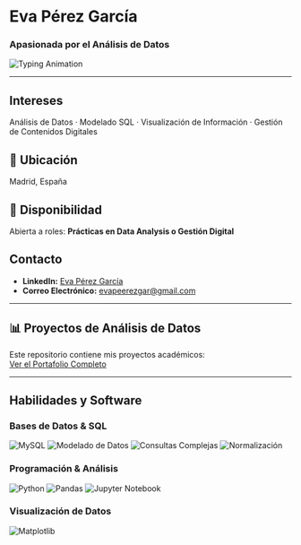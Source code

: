 # Eva Pérez García

### Apasionada por el Análisis de Datos

<img src="https://readme-typing-svg.demolab.com?font=Fira+Code&size=24&duration=3000&pause=1000&color=3776AB&width=600&lines=%C2%A1Bienvenido+a+mi+GitHub!;Estudiante+de+Gesti%C3%B3n+de+Informaci%C3%B3n+y+Contenidos+Digitales" alt="Typing Animation" />

---

## Intereses
Análisis de Datos · Modelado SQL · Visualización de Información · Gestión de Contenidos Digitales

## 📍 Ubicación
Madrid, España

## 💼 Disponibilidad
Abierta a roles: **Prácticas en Data Analysis o Gestión Digital**

## Contacto
- **LinkedIn:** [Eva Pérez García](https://www.linkedin.com/in/eva-pérez-garcía)  
- **Correo Electrónico:** evapeerezgar@gmail.com

---

## 📊 Proyectos de Análisis de Datos
Este repositorio contiene mis proyectos académicos:  
[Ver el Portafolio Completo](https://github.com/EvaPerezGarcia/Proyectos-Analisis-de-Datos)

---

## Habilidades y Software

### Bases de Datos & SQL
![MySQL](https://img.shields.io/badge/-MySQL-4479A1?logo=mysql&logoColor=white)
![Modelado de Datos](https://img.shields.io/badge/-Modelado_de_Datos-6f42c1?logo=database&logoColor=white)
![Consultas Complejas](https://img.shields.io/badge/-Consultas_Complejas-ff69b4?logo=postgresql&logoColor=white)
![Normalización](https://img.shields.io/badge/-Normalizaci%C3%B3n-228B22?logo=postgresql&logoColor=white)

### Programación & Análisis
![Python](https://img.shields.io/badge/-Python-3776AB?logo=python&logoColor=white)
![Pandas](https://img.shields.io/badge/-Pandas-150458?logo=pandas&logoColor=white)
![Jupyter Notebook](https://img.shields.io/badge/-Jupyter_Notebook-F37626?logo=jupyter&logoColor=white)

### Visualización de Datos
![Matplotlib](https://img.shields.io/badge/-Matplotlib-11557C?logo=python&logoColor=white)

